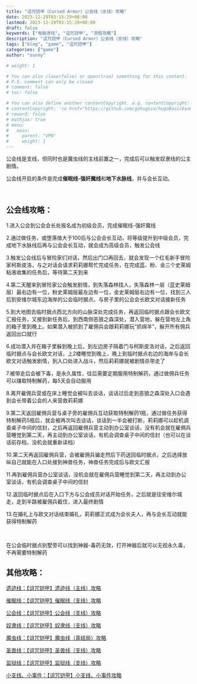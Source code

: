 ```yaml
---
title: "诅咒铠甲（Cursed Armor）公会线（支线）攻略"
date: 2023-12-29T03:15:29+08:00
lastmod: 2023-12-29T03:15:29+08:00
draft: false
keywords: ["电脑游戏", "诅咒铠甲", "流程攻略"]
description: "诅咒铠甲（Cursed Armor）公会线（支线）攻略"
tags: ["blog", "game", "诅咒铠甲"]
categories: ["game"]
author: "sunny"

# weight: 1

# You can also close(false) or open(true) something for this content.
# P.S. comment can only be closed
# comment: false
# toc: false

# You can also define another contentCopyright. e.g. contentCopyright: "This is another copyright."
# contentCopyright: '<a href="https://github.com/gohugoio/hugoBasicExample" rel="noopener" target="_blank">See origin</a>'
# reward: false
# mathjax: true
# menu:
#   main:
#     parent: "VPN"
#     weight: 1
---
```


公会线是支线，但同时也是魔虫线的主线前置之一，完成后可以触发奴隶线的公主剧情。

公会线开启的条件是完成**催眠线-强奸魔线**和**地下水脉线**，并与会长互动。

 

## 公会线攻略： ##

1.进入公会到公会会长处报名成为初级会员，完成催眠线-强奸魔线

2.通过做任务，或堕落值大于100后与公会会长互动，将等级提升到中级会员，完成地下水脉线后再与公会会长互动，就会成为高级会员，触发公会线

3.触发公会线后与冒险家们对话，然后出门口再回去，就会发现一个红毛新手冒险家柯斯皮洛，与之对话会请求莉莉娜帮忙完成任务，在完成蓝、粉、金三个史莱姆粘液收集的任务后，等待第二天到来

4.第二天醒来到冒险家公会触发剧情，到失落森林找人，失落森林一层（蓝史莱姆层）最右边有一位，粉史莱姆层最左边有一位，金史莱姆层右边有一位，找到三人后到安维尔城东边海岸的公会临时据点，与房子里的公会会长欧文对话接新任务

5.到大地图去临时据点西北方向的山脉深处完成任务，再返回临时据点跟会长欧文汇报任务，又接到新任务后，到西南侧恶狼之森深处，潜入营地，躲在营地左上角的箱子里到晚上。如果潜入被抓到了雇佣兵会跟莉莉娜玩“抓绵羊”，躲开所有佣兵返回出口就行

6.成功潜入并在箱子里躲到晚上后，到左边房子隔着门与柯斯皮洛对话，之后返回临时据点与会长欧文对话，上2楼睡觉到晚上，晚上到临时据点右边的海岸与会长欧文对话触发剧情，到入口处进入战斗，然后莉莉娜就被剧情杀带走了

7.被带走后会被下毒，是永久属性，往后需要定期服用特制解药，通过做佣兵任务可以赚取特制解药，每5天会自动服用

8.离开雇佣兵营或在床上睡觉会被叫去谈话，谈话过后走到恶狼之森深处入口会遇到会长带着公会的人来营救莉莉娜

9.第二天返回雇佣兵营与桌子旁的雇佣兵互动获取特制解药1瓶，通过做任务获得特制解药5瓶后，就会被再次叫去谈话，谈话到一半会被打断，莉莉娜可以趁机调查桌子中间的信封，之后再返回雇佣兵营主动到办公室谈话，没有机会就在雇佣兵营睡觉到第二天，再主动到办公室谈话，有机会调查桌子中间的信封（也可以在谈话前存档，没机会就重新读档）

10.第二天再返回雇佣兵营，会被雇佣兵骗走然后下药送回临时据点，之后选择放纵自己就能在入口处接到神兽任务，神兽任务完成后与欧文汇报

11.再到雇佣兵营办公室谈话，没机会就在雇佣兵营睡觉到第二天，再主动到办公室谈话，有机会调查桌子中间的信封

12.返回临时据点后在入口下方与公会成员对话开始任务，之后就是往安维尔城走，走到半路被雇佣兵截住，进入最终剧情

13.在婚礼上与欧文对话结束婚礼，莉莉娜正式成为会长夫人，再与会长互动就能获得特制解药

 

在公会临时据点别墅旁可以找到神器-毒药无效，打开神器后就可以无视永久毒，不再需要特制解药



## 其他攻略： ##

[遗迹线：【诅咒铠甲】遗迹线（主线）攻略](https://www.sunnybrook-ai.com/post/game/cursed-armor-relic-line-guide/)

[催眠线：【诅咒铠甲】催眠线（支线）攻略](https://www.sunnybrook-ai.com/post/game/cursed-armor-hypnosis-line-guide/)

[公会线：【诅咒铠甲】公会线（支线）攻略](https://www.sunnybrook-ai.com/post/game/cursed-armor-guild-line-guide/)

[奴隶线：【诅咒铠甲】奴隶线（支线）攻略](https://www.sunnybrook-ai.com/post/game/cursed-armor-slave-line-guide/)

[魔虫线：【诅咒铠甲】魔虫线（真结局）攻略](https://www.sunnybrook-ai.com/post/game/cursed-armor-abbadon-line-guide/)

[圣兽线：【诅咒铠甲】圣兽线（支线）攻略](https://www.sunnybrook-ai.com/post/game/cursed-armor-sacred-beast-line-guide/)

[监狱线：【诅咒铠甲】监狱线（支线）攻略](https://www.sunnybrook-ai.com/post/game/cursed-armor-prison-line-guide/)

[小支线、小事件：【诅咒铠甲】小支线、小事件攻略](https://www.sunnybrook-ai.com/post/game/cursed-armor-independent-quests-and-events-guide/)